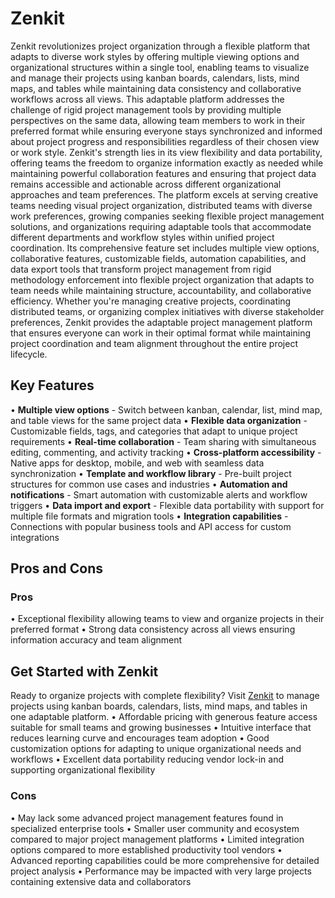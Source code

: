 # Zenkit

Zenkit revolutionizes project organization through a flexible platform that adapts to diverse work styles by offering multiple viewing options and organizational structures within a single tool, enabling teams to visualize and manage their projects using kanban boards, calendars, lists, mind maps, and tables while maintaining data consistency and collaborative workflows across all views. This adaptable platform addresses the challenge of rigid project management tools by providing multiple perspectives on the same data, allowing team members to work in their preferred format while ensuring everyone stays synchronized and informed about project progress and responsibilities regardless of their chosen view or work style. Zenkit's strength lies in its view flexibility and data portability, offering teams the freedom to organize information exactly as needed while maintaining powerful collaboration features and ensuring that project data remains accessible and actionable across different organizational approaches and team preferences. The platform excels at serving creative teams needing visual project organization, distributed teams with diverse work preferences, growing companies seeking flexible project management solutions, and organizations requiring adaptable tools that accommodate different departments and workflow styles within unified project coordination. Its comprehensive feature set includes multiple view options, collaborative features, customizable fields, automation capabilities, and data export tools that transform project management from rigid methodology enforcement into flexible project organization that adapts to team needs while maintaining structure, accountability, and collaborative efficiency. Whether you're managing creative projects, coordinating distributed teams, or organizing complex initiatives with diverse stakeholder preferences, Zenkit provides the adaptable project management platform that ensures everyone can work in their optimal format while maintaining project coordination and team alignment throughout the entire project lifecycle.

## Key Features

• **Multiple view options** - Switch between kanban, calendar, list, mind map, and table views for the same project data
• **Flexible data organization** - Customizable fields, tags, and categories that adapt to unique project requirements
• **Real-time collaboration** - Team sharing with simultaneous editing, commenting, and activity tracking
• **Cross-platform accessibility** - Native apps for desktop, mobile, and web with seamless data synchronization
• **Template and workflow library** - Pre-built project structures for common use cases and industries
• **Automation and notifications** - Smart automation with customizable alerts and workflow triggers
• **Data import and export** - Flexible data portability with support for multiple file formats and migration tools
• **Integration capabilities** - Connections with popular business tools and API access for custom integrations

## Pros and Cons

### Pros
• Exceptional flexibility allowing teams to view and organize projects in their preferred format
• Strong data consistency across all views ensuring information accuracy and team alignment

## Get Started with Zenkit

Ready to organize projects with complete flexibility? Visit [Zenkit](https://zenkit.com) to manage projects using kanban boards, calendars, lists, mind maps, and tables in one adaptable platform.
• Affordable pricing with generous feature access suitable for small teams and growing businesses
• Intuitive interface that reduces learning curve and encourages team adoption
• Good customization options for adapting to unique organizational needs and workflows
• Excellent data portability reducing vendor lock-in and supporting organizational flexibility

### Cons
• May lack some advanced project management features found in specialized enterprise tools
• Smaller user community and ecosystem compared to major project management platforms
• Limited integration options compared to more established productivity tool vendors
• Advanced reporting capabilities could be more comprehensive for detailed project analysis
• Performance may be impacted with very large projects containing extensive data and collaborators